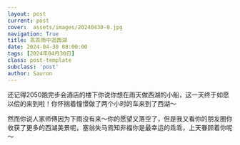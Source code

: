 ```yaml
---
layout: post
current: post
cover:  assets/images/20240430-0.jpg
navigation: True
title: 乖乖雨中逛西湖
date: 2024-04-30 08:00:00
tags: [2024年04月30日]
class: post-template
subclass: 'post'
author: Sauron
---
```


<p>还记得2050跑完步会酒店的楼下你说你想在雨天做西湖的小船，这一天终于如愿以偿的来到啦！你怀揣着憧憬做了两个小时的车来到了西湖～</p>

<p>然而你说人家师傅因为下雨没有来～你的愿望又落空了，但是我又看你的朋友圈你收获了更多的西湖美景呢，塞翁失马焉知非福你是最幸运的乖乖，上天眷顾着你呢～</p>

